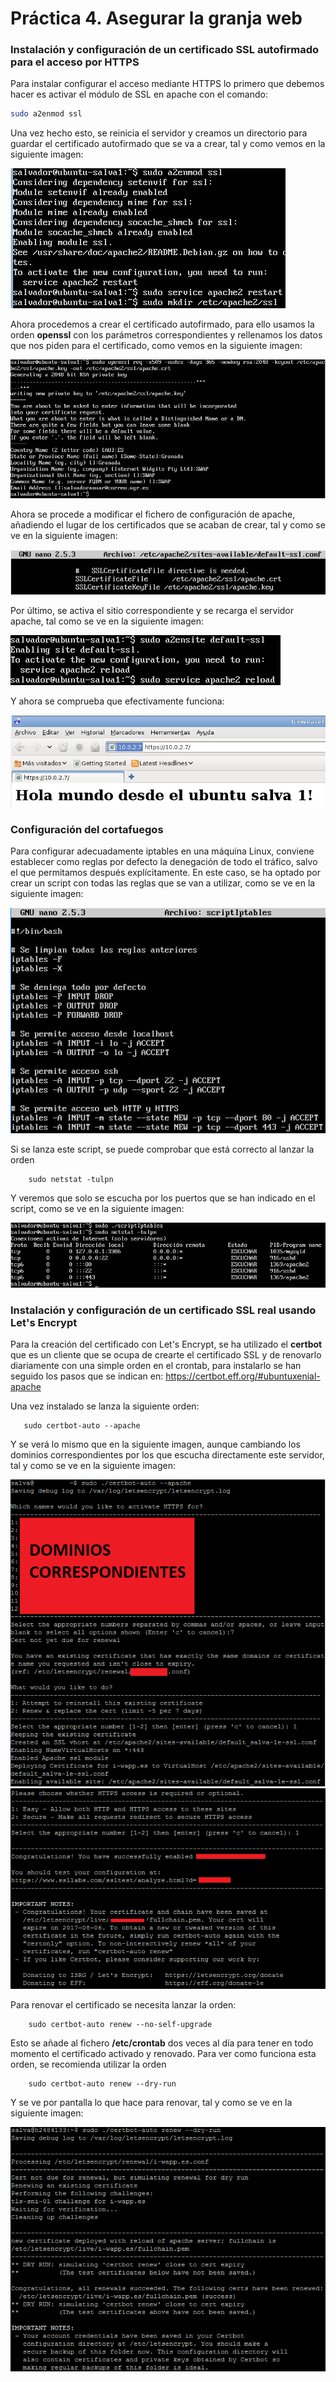 # Práctica 4. Asegurar la granja web

### Instalación y configuración de un certificado SSL autofirmado para el acceso por HTTPS

Para instalar configurar el acceso mediante HTTPS lo primero que debemos hacer es activar el módulo de SSL en apache con el comando:
 
```bash
sudo a2enmod ssl
```

Una vez hecho esto, se reinicia el servidor y creamos un directorio para guardar el certificado autofirmado que se va a crear, tal y como vemos en la siguiente imagen:

![Captura de la configuración de ssl](./images/activar-ssl.PNG "Configuración de ssl")

Ahora procedemos a crear el certificado autofirmado, para ello usamos la orden **openssl** con los parámetros correspondientes y rellenamos los datos que nos piden para el certificado, como vemos en la siguiente imagen:

![Captura de la configuración del certificado](./images/crear-certificado.PNG "Creación del certificado autofirmado")

Ahora se procede a modificar el fichero de configuración de apache, añadiendo el lugar de los certificados que se acaban de crear, tal y como se ve en la siguiente imagen:

![Captura de la modificación del fichero default](./images/modificar-fichero-default.PNG "Modificación del fichero default")

Por último, se activa el sitio correspondiente y se recarga el servidor apache, tal como se ve en la siguiente imagen:

![Captura de la activación del fichero default](./images/activar-sitio.PNG "Activación del sitio")

Y ahora se comprueba que efectivamente funciona:

![Captura de la comprobación de la funcionalidad](./images/comprobacion-ssl.PNG "Comprobación de la funcionalidad")

### Configuración del cortafuegos

Para configurar adecuadamente iptables en una máquina Linux, conviene establecer
como reglas por defecto la denegación de todo el tráfico, salvo el que permitamos
después explícitamente.
En este caso, se ha optado por crear un script con todas las reglas que se van a utilizar, como se ve en la siguiente imagen:

![Captura del script de iptables](./images/script-iptables.PNG "Script de las reglas iptables")

Si se lanza este script, se puede comprobar que está correcto al lanzar la orden

```
    sudo netstat -tulpn
```

Y veremos que solo se escucha  por los puertos que se han indicado en el script, como se ve en la siguiente imagen:

![Captura de la comprobación de iptables](./images/comprobacion-iptables.PNG "Comprobación de las reglas iptables")


### Instalación y configuración de un certificado SSL real usando Let's Encrypt

Para la creación del certificado con Let's Encrypt, se ha utilizado el **certbot** que es un cliente que se ocupa de crearte el certificado SSL y de renovarlo diariamente con una simple orden en el crontab, para instalarlo se han seguido los pasos que se indican en:  https://certbot.eff.org/#ubuntuxenial-apache

Una vez instalado se lanza la siguiente orden:
```
   sudo certbot-auto --apache
```

Y se verá lo mismo que en la siguiente imagen, aunque cambiando los dominios correspondientes por los que escucha directamente este servidor, tal y como se ve en la siguiente imagen:


![Captura de la creación del certificado](./images/certbot-auto-create.PNG "Creación del certificado")
![Captura de la creación del certificado](./images/certbot-auto-create2.PNG "Creación del certificado")

Para renovar el certificado se necesita lanzar la orden:

```
    sudo certbot-auto renew --no-self-upgrade
```

Esto se añade al fichero **/etc/crontab** dos veces al día para tener en todo momento el certificado activado y renovado.
Para ver como funciona esta orden, se recomienda utilizar la orden
```
    sudo certbot-auto renew --dry-run
```
Y se ve por pantalla lo que hace para renovar, tal y  como se ve en la siguiente imagen:

![Captura de la renovación del certificado](./images/simulacro-renovacion.PNG "Renovación del certificado")
